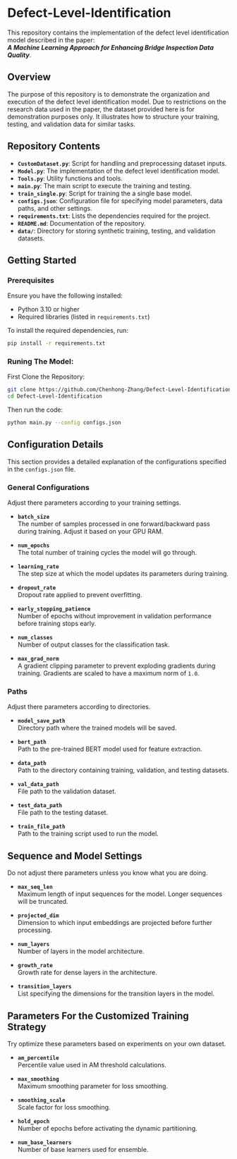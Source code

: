 # Defect-Level-Identification

This repository contains the implementation of the defect level identification model described in the paper:  
**_A Machine Learning Approach for Enhancing Bridge Inspection Data Quality_**.

## Overview

The purpose of this repository is to demonstrate the organization and execution of the defect level identification model. Due to restrictions on the research data used in the paper, the dataset provided here is for demonstration purposes only. It illustrates how to structure your training, testing, and validation data for similar tasks.

## Repository Contents

- **`CustomDataset.py`**: Script for handling and preprocessing dataset inputs.
- **`Model.py`**: The implementation of the defect level identification model.
- **`Tools.py`**: Utility functions and tools.
- **`main.py`**: The main script to execute the training and testing.
- **`train_single.py`**: Script for training the a single base model. 
- **`configs.json`**: Configuration file for specifying model parameters, data paths, and other settings.
- **`requirements.txt`**: Lists the dependencies required for the project.
- **`README.md`**: Documentation of the repository.
- **`data/`**: Directory for storing synthetic training, testing, and validation datasets.

## Getting Started

### Prerequisites

Ensure you have the following installed:

- Python 3.10 or higher
- Required libraries (listed in `requirements.txt`)

To install the required dependencies, run:

```bash
pip install -r requirements.txt
```

### Runing The Model:

First Clone the Repository:

```bash
git clone https://github.com/Chenhong-Zhang/Defect-Level-Identification.git
cd Defect-Level-Identification
```

Then run the code:

```bash
python main.py --config configs.json
```

## Configuration Details

This section provides a detailed explanation of the configurations specified in the `configs.json` file.


### **General Configurations**

Adjust there parameters according to your training settings.

- **`batch_size`**  
  The number of samples processed in one forward/backward pass during training. Adjust it based on your GPU RAM.  

- **`num_epochs`**  
  The total number of training cycles the model will go through.    

- **`learning_rate`**  
  The step size at which the model updates its parameters during training.
  
- **`dropout_rate`**  
  Dropout rate applied to prevent overfitting. 

- **`early_stopping_patience`**  
  Number of epochs without improvement in validation performance before training stops early.   

- **`num_classes`**  
  Number of output classes for the classification task.

- **`max_grad_norm`**  
  A gradient clipping parameter to prevent exploding gradients during training. Gradients are scaled to have a maximum norm of `1.0`.   


### **Paths**

Adjust there parameters according to directories.

- **`model_save_path`**  
  Directory path where the trained models will be saved.    

- **`bert_path`**  
  Path to the pre-trained BERT model used for feature extraction.    

- **`data_path`**  
  Path to the directory containing training, validation, and testing datasets.    

- **`val_data_path`**  
  File path to the validation dataset.    

- **`test_data_path`**  
  File path to the testing dataset.   

- **`train_file_path`**  
  Path to the training script used to run the model.    


## **Sequence and Model Settings**

Do not adjust there parameters unless you know what you are doing.

- **`max_seq_len`**  
  Maximum length of input sequences for the model. Longer sequences will be truncated.    

- **`projected_dim`**  
  Dimension to which input embeddings are projected before further processing.   

- **`num_layers`**  
  Number of layers in the model architecture.    

- **`growth_rate`**  
  Growth rate for dense layers in the architecture.    

- **`transition_layers`**  
  List specifying the dimensions for the transition layers in the model.    


## **Parameters For the Customized Training Strategy**

Try optimize these parameters based on experiments on your own dataset.

- **`am_percentile`**  
  Percentile value used in AM threshold calculations.  

- **`max_smoothing`**  
  Maximum smoothing parameter for loss smoothing.  

- **`smoothing_scale`**  
  Scale factor for loss smoothing.   

- **`hold_epoch`**  
  Number of epochs before activating the dynamic partitioning.  

- **`num_base_learners`**  
  Number of base learners used for ensemble.  




